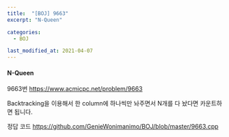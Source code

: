 ```yaml
---
title:  "[BOJ] 9663"
excerpt: "N-Queen"

categories:
  - BOJ

last_modified_at: 2021-04-07
---
```


#### N-Queen

9663번 <https://www.acmicpc.net/problem/9663>

Backtracking을 이용해서 한 column에 하나씩만 놔주면서 N개를 다 놨다면 카운트하면 됩니다.

정답 코드 <https://github.com/GenieWonimanimo/BOJ/blob/master/9663.cpp>